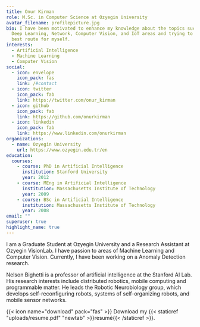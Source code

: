 ```yaml
---
title: Onur Kirman
role: M.Sc. in Computer Science at Ozyegin University
avatar_filename: profilepicture.jpg
bio: I have been motivated to enhance my knowledge about the topics such as; AI,
  Deep Learning, Network, Computer Vision, and IoT areas and trying to find the
  best route for myself.
interests:
  - Artificial Intelligence
  - Machine Learning
  - Computer Vision
social:
  - icon: envelope
    icon_pack: fas
    link: /#contact
  - icon: twitter
    icon_pack: fab
    link: https://twitter.com/onur_kirman
  - icon: github
    icon_pack: fab
    link: https://github.com/onurkirman
  - icon: linkedin
    icon_pack: fab
    link: https://www.linkedin.com/onurkirman
organizations:
  - name: Ozyegin University
    url: https://www.ozyegin.edu.tr/en
education:
  courses:
    - course: PhD in Artificial Intelligence
      institution: Stanford University
      year: 2012
    - course: MEng in Artificial Intelligence
      institution: Massachusetts Institute of Technology
      year: 2009
    - course: BSc in Artificial Intelligence
      institution: Massachusetts Institute of Technology
      year: 2008
email: ""
superuser: true
highlight_name: true
---
```

I am a Graduate Student at Ozyegin University and a Research Assistant at Ozyegin VisionLab. I have passion to areas of Machine Learning and Computer Vision. Currently, I have been working on a Anomaly Detection research.

Nelson Bighetti is a professor of artificial intelligence at the Stanford AI Lab. His research interests include distributed robotics, mobile computing and programmable matter. He leads the Robotic Neurobiology group, which develops self-reconfiguring robots, systems of self-organizing robots, and mobile sensor networks.



{{< icon name="download" pack="fas" >}} Download my {{< staticref "uploads/resume.pdf" "newtab" >}}resumé{{< /staticref >}}.